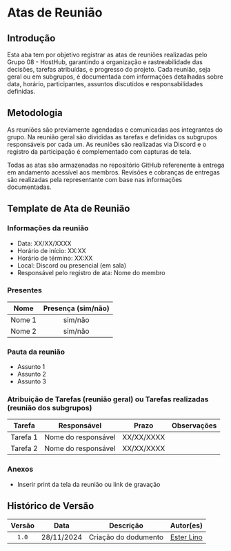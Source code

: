 # Atas de Reunião

## Introdução

Esta aba tem por objetivo registrar as atas de reuniões realizadas pelo Grupo 08 - HostHub, garantindo a organização e rastreabilidade das decisões, tarefas atribuídas, e progresso do projeto. Cada reunião, seja geral ou em subgrupos, é documentada com informações detalhadas sobre data, horário, participantes, assuntos discutidos e responsabilidades definidas.

## Metodologia

As reuniões são previamente agendadas e comunicadas aos integrantes do grupo. Na reunião geral são divididas as tarefas e definidas os subgrupos responsáveis por cada um. As reuniões são realizadas via Discord e o registro da participação é complementado com capturas de tela.

Todas as atas são armazenadas no repositório GitHub referenente à entrega em andamento acessível aos membros. Revisões e cobranças de entregas são realizadas pela representante com base nas informações documentadas.

## Template de Ata de Reunião

### **Informações da reunião**

- Data: XX/XX/XXXX
- Horário de início: XX:XX
- Horário de término: XX:XX
- Local: Discord ou presencial (em sala)
- Responsável pelo registro de ata: Nome do membro

### **Presentes**

| Nome | Presença (sim/não) |
|:----:|:------------------:|
| Nome 1 | sim/não |
| Nome 2 | sim/não |

### **Pauta da reunião**

- Assunto 1
- Assunto 2
- Assunto 3

### **Atribuição de Tarefas (reunião geral) ou Tarefas realizadas (reunião dos subgrupos)**

| Tarefa | Responsável | Prazo | Observações |
|:------:|:-----------:|:-----:|:-----------:|
| Tarefa 1 | Nome do responsável | XX/XX/XXXX | |
| Tarefa 2 | Nome do responsável | XX/XX/XXXX | |

### Anexos

- Inserir print da tela da reunião ou link de gravação

## Histórico de Versão

| Versão |    Data    |         Descrição          |  Autor(es)  |
| :----: | :--------: | :------------------------: | :---------: |
| `1.0`  | 28/11/2024 | Criação do dodumento | [Ester Lino](https://github.com/esteerlino) |

